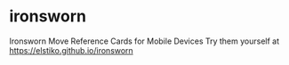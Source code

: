 # ironsworn
Ironsworn Move Reference Cards for Mobile Devices
Try them yourself at https://elstiko.github.io/ironsworn
